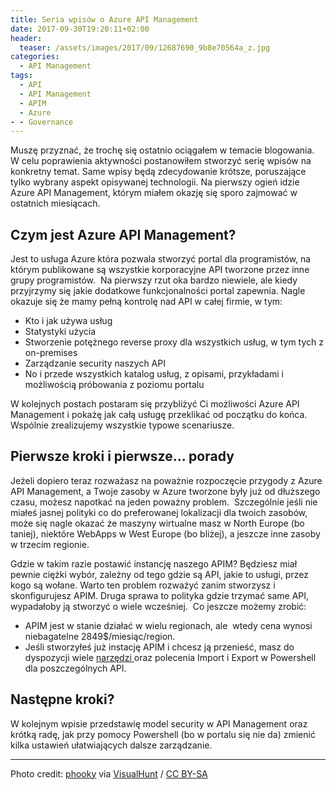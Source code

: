 ```yaml
---
title: Seria wpisów o Azure API Management
date: 2017-09-30T19:20:11+02:00
header:
  teaser: /assets/images/2017/09/12687690_9b8e70564a_z.jpg
categories:
  - API Management
tags:
  - API
  - API Management
  - APIM
  - Azure
- - Governance
---
```

Muszę przyznać, że trochę się ostatnio ociągałem w temacie blogowania. W celu poprawienia aktywności postanowiłem stworzyć serię wpisów na konkretny temat. Same wpisy będą zdecydowanie krótsze, poruszające tylko wybrany aspekt opisywanej technologii. Na pierwszy ogień idzie Azure API Management, którym miałem okazję się sporo zajmować w ostatnich miesiącach.

## Czym jest Azure API Management?

Jest to usługa Azure która pozwala stworzyć portal dla programistów, na którym publikowane są wszystkie korporacyjne API tworzone przez inne grupy programistów.  Na pierwszy rzut oka bardzo niewiele, ale kiedy przyjrzymy się jakie dodatkowe funkcjonalności portal zapewnia. Nagle okazuje się że mamy pełną kontrolę nad API w całej firmie, w tym:

  * Kto i jak używa usług
  * Statystyki użycia
  * Stworzenie potężnego reverse proxy dla wszystkich usług, w tym tych z on-premises
  * Zarządzanie security naszych API
  * No i przede wszystkich katalog usług, z opisami, przykładami i możliwością próbowania z poziomu portalu

W kolejnych postach postaram się przybliżyć Ci możliwości Azure API Management i pokażę jak całą usługę przeklikać od początku do końca. Wspólnie zrealizujemy wszystkie typowe scenariusze.

## Pierwsze kroki i pierwsze&#8230; porady

Jeżeli dopiero teraz rozważasz na poważnie rozpoczęcie przygody z Azure API Management, a Twoje zasoby w Azure tworzone były już od dłuższego czasu, możesz napotkać na jeden poważny problem.  Szczególnie jeśli nie miałeś jasnej polityki co do preferowanej lokalizacji dla twoich zasobów, może się nagle okazać że maszyny wirtualne masz w North Europe (bo taniej), niektóre WebApps w West Europe (bo bliżej), a jeszcze inne zasoby w trzecim regionie.

Gdzie w takim razie postawić instancję naszego APIM? Będziesz miał pewnie ciężki wybór, zależny od tego gdzie są API, jakie to usługi, przez kogo są wołane. Warto ten problem rozważyć zanim stworzysz i skonfigurujesz APIM. Druga sprawa to polityka gdzie trzymać same API, wypadałoby ją stworzyć o wiele wcześniej.  Co jeszcze możemy zrobić:

  * APIM jest w stanie działać w wielu regionach, ale  wtedy cena wynosi niebagatelne 2849$/miesiąc/region.
  * Jeśli stworzyłeś już instację APIM i chcesz ją przenieść, masz do dyspozycji wiele <a href="https://docs.microsoft.com/en-us/azure/api-management/api-management-faq#how-do-i-copy-my-api-management-service-instance-to-a-new-instance" target="_blank" rel="noopener">narzędzi </a>oraz polecenia Import i Export w Powershell dla poszczególnych API.

## Następne kroki?

W kolejnym wpisie przedstawię model security w API Management oraz krótką radę, jak przy pomocy Powershell (bo w portalu się nie da) zmienić kilka ustawień ułatwiających dalsze zarządzanie.

* * *

Photo credit: [phooky](https://www.flickr.com/photos/phooky/12687690/) via [VisualHunt](https://visualhunt.com/re/296da9) /  [CC BY-SA](http://creativecommons.org/licenses/by-sa/2.0/)